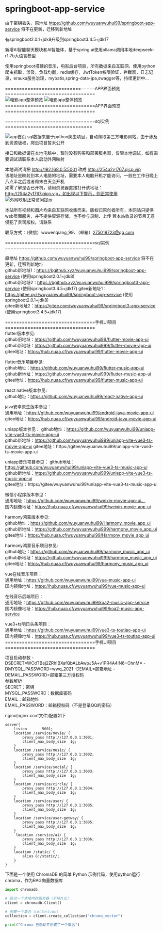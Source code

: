# springboot-app-service

由于密钥丢失，原地址 https://github.com/wuyuanwuhui99/springboot-app-service  将不在更新，迁移到新地址

有springboot2.0.1+jdk8升级到springboot3.4.5+jdk17

新增AI智能聊天模块和AI智能体，基于spring ai使用ollama调用本地deepseek-r1:7b大语言模型   

使用springboot搭建的音乐，电影后台项目，所有数据来自互联网，使用python爬虫抓取，涉及，负载均衡，redis缓存，JwtToken权限验证，拦截器，日志记录，erauka服务治理，mybatis,spring-data-jpa,swagger等，持续更新中...   

================================APP界面预览================================   
![电影app整体预览](./%E7%94%B5%E5%BD%B1app%E6%95%B4%E4%BD%93%E9%A2%84%E8%A7%88.jpg)
![电影app整体预览](./音乐整体预览图.png)
================================APP界面预览================================   

================================sql实例===============================   

![app首页](https://raw.githubusercontent.com/wuyuanwuhui99/springboot-app-service/main/mysql.png)
sql数据来自于python爬虫项目，自动爬取第三方电影网站，由于涉及到资源版权，爬虫项目暂未公开

接口和数据请在本地电脑中，暂时没有购买和部署服务器，仅限本地调试，如有需要调试请联系本人启动外网映射

本地调试请把 http://192.168.0.5:5001 改成 http://254a2y1767.qicp.vip    
该地址是映射到本人电脑的地址，需要本人电脑开机才能访问，一般在工作日晚上八点半之后或者周末白天会开机   
如需了解是否已开机，请用浏览器直接打开该地址：http://254a2y1767.qicp.vip，如出现以下提示，则正常使用   
![外网映射正常访问提示](外网映射正常访问提示.png)

本站所有视频和图片均来自互联网收集而来，版权归原创者所有，本网站只提供web页面服务，并不提供资源存储，也不参与录制、上传 若本站收录的节目无意侵犯了贵司版权，请联系

联系方式：（微信）wuwenqiang_99、（邮箱）275018723@qq.com

================================sql实例===============================   


原地址 https://github.com/wuyuanwuhui99/springboot-app-service  将不在更新，迁移到新地址   
github新地址1：https://bgithub.xyz/wuyuanwuhui999/springboot-app-service (使用springboot2.0.1+jdk8)   
github新地址2：https://bgithub.xyz/wuyuanwuhui999/springboot3-app-service (使用springboot3.4.5+jdk17)
gitee新地址1：https://gitee.xyz/wuyuanwuhui99/springboot-app-service (使用springboot2.0.1+jdk8)   
gitee新地址2：https://gitee.com/wuyuanwuhui99/springboot3-app-service (使用springboot3.4.5+jdk17)

================================手机UI项目================================   
flutter版本参见:   
github旧地址：https://github.com/wuyuanwuhui99/flutter-movie-app-ui   
github新地址：https://github.com/wuyuanwuhui999/flutter-movie-app-ui   
gitee地址：https://hub.nuaa.cf/wuyuanwuhui99/flutter-movie-app-ui

flutter音乐项目参见:   
github地址：https://github.com/wuyuanwuhui99/flutter-music-app-ui   
github新地址：https://github.com/wuyuanwuhui999/flutter-music-app-ui    
gitee地址：https://hub.nuaa.cf/wuyuanwuhui99/flutter-music-app-ui

react native版本参见:   
github地址：https://github.com/wuyuanwuhui99/react-native-app-ui   

java安卓原生版本参见：  
通用地址：https://github.com/wuyuanwuhui99/android-java-movie-app-ui   
gitee地址：https://hub.nuaa.cf/wuyuanwuhui99/android-java-movie-app-ui

uniapp版本参见：
github地址：https://github.com/wuyuanwuhui99/uniapp-vite-vue3-ts-movie-app-ui   
github新地址：https://github.com/wuyuanwuhui999/uniapp-vite-vue3-ts-movie-app-ui 
gitee地址：https://gitee/wuyuanwuhui99/uniapp-vite-vue3-ts-movie-app-ui  

uniapp音乐项目参见：
github地址：https://github.com/wuyuanwuhui99/uniapp-vite-vue3-ts-music-app-ui   
github新地址：https://github.com/wuyuanwuhui999/uniapp-vite-vue3-ts-music-app-ui   
gitee地址：https://gitee/wuyuanwuhui99/uniapp-vite-vue3-ts-music-app-ui  

微信小程序版本参见：  
通用地址：https://github.com/wuyuanwuhui99/weixin-movie-app-ui、  
国内镜像地址：https://hub.nuaa.cf/wuyuanwuhui99/weixin-movie-app-ui

harmony鸿蒙版本参见:   
github地址：https://github.com/wuyuanwuhui99/Harmony_movie_app_ui   
github新地址：https://github.com/wuyuanwuhui999/harmony_movie_app_ui  
gitee地址：https://hub.nuaa.cf/wuyuanwuhui99/Harmony_movie_app_ui

harmony鸿蒙音乐项目参见:   
github地址：https://github.com/wuyuanwuhui99/harmony_music_app_ui   
github新地址：https://github.com/wuyuanwuhui999/harmony_music_app_ui    
gitee地址：https://hub.nuaa.cf/wuyuanwuhui99/harmony_music_app_ui

vue在线音乐项目：  
通用地址：https://github.com/wuyuanwuhui99/vue-music-app-ui   
国内镜像地址：https://hub.nuaa.cf/wuyuanwuhui99/vue-music-app-ui

在线音乐后端项目：  
通用地址：https://github.com/wuyuanwuhui99/koa2-music-app-service   
国内镜像地址：https://hub.nuaa.cf/wuyuanwuhui99/koa2-music-app-service

vue3+ts明日头条项目：  
通用地址：https://github.com/wuyuanwuhui99/vue3-ts-toutiao-app-ui  
国内镜像地址：https://hub.nuaa.cf/wuyuanwuhui99/vue3-ts-toutiao-app-ui   
================================手机UI项目================================   

项目启动参数 -DSECRET=WCdTBej2ZRhIBXafQbALbAwpJ5A+v1PR4A4IN6+OhnM= -DMYSQL_PASSWORD=wwq_2021 -DEMAIL=邮箱地址 -DEMAIL_PASSWORD=邮箱第三方授权码   
参数解析   
SECRET：密钥   
MYSQL_PASSWORD：数据库密码   
EMAIL：邮箱地址   
EMAIL_PASSWORD：邮箱授权码（不是登录QQ的密码）   

nginx(nginx.conf文件)配置如下   
```
server{
    listen       5001;
    location /service/movie/ {
        proxy_pass http://127.0.0.1:3001;
        client_max_body_size  1g;
    }
    location /service/music/ {
        proxy_pass http://127.0.0.1:3002;
        client_max_body_size  1g;
    }
    location /service/social/ {
        proxy_pass http://127.0.0.1:3003;
        client_max_body_size  1g;
    }
    location /service/circle/ {
        proxy_pass http://127.0.0.1:3004;
        client_max_body_size  1g;
    }
    location /service/user/ {
        proxy_pass http://127.0.0.1:3005;
        client_max_body_size  1g;
    }
    location /service/user-getway/ {
        proxy_pass http://127.0.0.1:3005;
        client_max_body_size  1g;
    }
     location /service/ai/ {
        proxy_pass http://127.0.0.1:3006;
        client_max_body_size  1g;
    }
    location /static/ {
        alias G:/static/;
    }
}
```

下面是一个使用 ChromaDB 的简单 Python 示例代码，使用python运行chroma，作为RAG向量数据库

```python
import chromadb

# 启动一个本地内存服务器（不持久化）
client = chromadb.Client()

# 创建一个集合（collection）
collection = client.create_collection("chroma_vector")

print("Chroma 已启动并创建了一个集合")